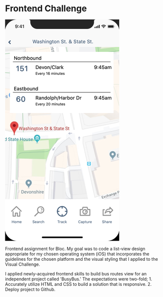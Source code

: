 <b><h1>Frontend Challenge</b></h1>

![Image of Busy Bus Project](https://github.com/caseytraverse/frontend_challenge/blob/master/images/busy_bus.jpg)

Frontend assignment for Bloc. My goal was to code a list-view design appropriate for my chosen operating system (iOS) that incorporates the guidelines for the chosen platform and the visual styling that I applied to the Visual Challenge. 

I applied newly-acquired frontend skills to build bus routes view for an independent project called 'BusyBus.' The expectations were two-fold; 1. Accurately utilize HTML and CSS to build a solution that is responsive. 2. Deploy project to Github.
